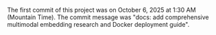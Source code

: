 The first commit of this project
  was on October 6, 2025 at 1:30 AM
  (Mountain Time). The commit
  message was "docs: add
  comprehensive multimodal embedding
   research and Docker deployment
  guide".
